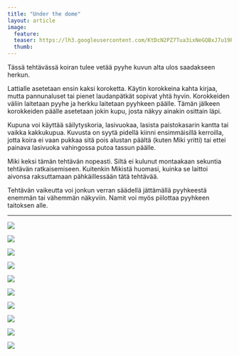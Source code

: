 ```yaml
---
title: "Under the dome"
layout: article
image:
  feature:
  teaser: https://lh3.googleusercontent.com/KtDcN2PZ7Tua3ixNeGQBxJ7u19PeGG7nzCBWk5sWGxl4dTHnUn9P4ufVDcil41_rQUBwy7vKDDfT4jaE5zlsHEceJHFittGLTE3nQ8k3pYqoirJk1Rj6p3pCePT1HbeQVoP76Ouzuq1Im2OHRXrGs7f554O4vkhVt70xO7rn-73M3512pOITY09AFqvP48mnn3LkccmEqYCZbwnEgLiCfjqwumGC3hGm-upzKgEq_wMXvkBiNFTGFBmO9HKGjBpedpniF9dpna1C6fbtop3tPB0A2DC1Rvd130uS5Tm1XO4R9EMN5vyuTNJIDtpUbgIVBT8dgbDWrCXTx-QvhL3Xf6TsgfNPPfCRQm60hkDIbvJTlOOP-1Q9ZqnGM9Ch8TD18E1-bUlcsRjezvZylP-ZXnB2ATRCboYTo1E8fyHdrLIQ4h7p3TU5tacR8ARIl1EQb0LE1ZuvyhxeBUR6GHXQkM86MaCcpIhZkAgq8QYyhS3_lBnSKCd1_0zwjo_f-ydNypmTEl_KUI7pVoYVKlakbypZiH0BBFPQNLdtixdZBTk=w245
  thumb:
---
```


Tässä tehtävässä koiran tulee vetää pyyhe kuvun alta ulos saadakseen herkun.

Lattialle asetetaan ensin kaksi koroketta. Käytin korokkeina kahta kirjaa, mutta pannunaluset tai pienet laudanpätkät sopivat yhtä hyvin. Korokkeiden väliin laitetaan pyyhe ja herkku laitetaan pyyhkeen päälle. Tämän jälkeen korokkeiden päälle asetetaan jokin kupu, josta näkyy ainakin osittain läpi. 

Kupuna voi käyttää säilytyskoria, lasivuokaa, lasista paistokasarin kantta tai vaikka kakkukupua. Kuvusta on syytä pidellä kiinni ensimmäisillä kerroilla, jotta koira ei vaan pukkaa sitä pois alustan päältä (kuten Miki yritti) tai ettei painava lasivuoka vahingossa putoa tassun päälle.

Miki keksi tämän tehtävän nopeasti. Siltä ei kulunut montaakaan sekuntia tehtävän ratkaisemiseen. Kuitenkin Mikistä huomasi, kuinka se laittoi aivonsa raksuttamaan pähkäillessään tätä tehtävää.

Tehtävän vaikeutta voi jonkun verran säädellä jättämällä pyyhkeestä enemmän tai vähemmän näkyviin. Namit voi myös piilottaa pyyhkeen taitoksen alle.

---

[![](https://lh3.googleusercontent.com/Jst8FL9IXjLSFCnaDVcphjF3KRCbRnrMlkfO4ujQ0CE5Yta7ykdTp4RLP6L5ASf3fP8fjHiFQVR3NiwPEl2zd8mDs633GGPdIew175Ihyf4fxP1ImzjRVlUJfcsNkYTvX67onbARODPGGI7pDZikJRLC1MpPFG3M6XUG7-lXabwVmd_uBEvdVDGk8NKoEQpLD0BErczFR7emHGdAspqd1mmCR79TstAZ61obvocNWps5jeeKFRFF8l3GzftVmcn2Xb8f22bihYXQ-WNFz0niDLI6xSukLZ7lmdy_tG0Y1_fK1H12cWbdzN4HU6dxwT7r6UzguzIMArkw9HvR4_0vB6G3hk4RBHhfqTZTHAN30Pn_hCCMZN38cTzsFiIpUUVCFHghBEOM6a2Hfw_EVDc6Bmi6AOVa2971pwU0D524wL4CtbOgJDRy3hjhtEJxJQjUvkArHQPYmsGwWD13Cuwrf8QaR15J0jhmkxcK5UURqVd0i-XFLr0och9hpkrm_DcUsSMVPXRjwyE_H0J3k7R8YCFGzGXxMIyl6AQNoAHeLU8=w800)](https://lh3.googleusercontent.com/Jst8FL9IXjLSFCnaDVcphjF3KRCbRnrMlkfO4ujQ0CE5Yta7ykdTp4RLP6L5ASf3fP8fjHiFQVR3NiwPEl2zd8mDs633GGPdIew175Ihyf4fxP1ImzjRVlUJfcsNkYTvX67onbARODPGGI7pDZikJRLC1MpPFG3M6XUG7-lXabwVmd_uBEvdVDGk8NKoEQpLD0BErczFR7emHGdAspqd1mmCR79TstAZ61obvocNWps5jeeKFRFF8l3GzftVmcn2Xb8f22bihYXQ-WNFz0niDLI6xSukLZ7lmdy_tG0Y1_fK1H12cWbdzN4HU6dxwT7r6UzguzIMArkw9HvR4_0vB6G3hk4RBHhfqTZTHAN30Pn_hCCMZN38cTzsFiIpUUVCFHghBEOM6a2Hfw_EVDc6Bmi6AOVa2971pwU0D524wL4CtbOgJDRy3hjhtEJxJQjUvkArHQPYmsGwWD13Cuwrf8QaR15J0jhmkxcK5UURqVd0i-XFLr0och9hpkrm_DcUsSMVPXRjwyE_H0J3k7R8YCFGzGXxMIyl6AQNoAHeLU8=s0)

[![](https://lh3.googleusercontent.com/h-roP9fbVF-eJ0XT9xiuvuUlTYC8bHVIo7RaMkrDUt-EbVSPBr2W127Id-n-HvgKLreR-tiRCLbr6b3isShJXFOf9KWM416bOTioPyksYgTtTJnCaDDSgyQyAzpuYB25FkAG1-pCp6M3gLhhCjcgRfdjDGPA3S8wJRQl7ge7goPXmny1sSugjUVim1dTHq4iZH_ej7ehsh8saKC4snstxq8l6cKk46reBaTXVyNPEjxeibQlMiXY73mYIjJ07uMUjkF_wTzSGuUoqqkMuxRBFxOeTbuD7GA5owXKgYCx4CiLSlv2IMqRfIiqGq7adzW-r6EftCUzPUWO-y_xJg0RSSZFi5QRKU65a9itXvFLzBx3DLwnWXcVA-ofP80sDwlO58wGdGxtrkAfyc10wm6uy2ekbmT3LXBrIbCg1TsDutVf4zr6yd_I94O521fhoZSmCfBER0PTTHP3AiLgFUGgjyBwJ85EqDaXB7qa4CVtVLy9pK7YZgAqaX-O9nSd4LNHr2LY7-6BwlzbMhe7EDb2hf87xS9yWn7yEs12SvMMno0=w800)](https://lh3.googleusercontent.com/h-roP9fbVF-eJ0XT9xiuvuUlTYC8bHVIo7RaMkrDUt-EbVSPBr2W127Id-n-HvgKLreR-tiRCLbr6b3isShJXFOf9KWM416bOTioPyksYgTtTJnCaDDSgyQyAzpuYB25FkAG1-pCp6M3gLhhCjcgRfdjDGPA3S8wJRQl7ge7goPXmny1sSugjUVim1dTHq4iZH_ej7ehsh8saKC4snstxq8l6cKk46reBaTXVyNPEjxeibQlMiXY73mYIjJ07uMUjkF_wTzSGuUoqqkMuxRBFxOeTbuD7GA5owXKgYCx4CiLSlv2IMqRfIiqGq7adzW-r6EftCUzPUWO-y_xJg0RSSZFi5QRKU65a9itXvFLzBx3DLwnWXcVA-ofP80sDwlO58wGdGxtrkAfyc10wm6uy2ekbmT3LXBrIbCg1TsDutVf4zr6yd_I94O521fhoZSmCfBER0PTTHP3AiLgFUGgjyBwJ85EqDaXB7qa4CVtVLy9pK7YZgAqaX-O9nSd4LNHr2LY7-6BwlzbMhe7EDb2hf87xS9yWn7yEs12SvMMno0=s0)

[![](https://lh3.googleusercontent.com/yYYn5eOWAhmz2jAng8OS4vSjbenyg0qDp2SfPX-PpxXxfAj2HF0Bei0eKnc58S_kCwrI5F8-K8OViHp7aVkXrdF6mzWIcZF0q-XXmgSg2FkQEn5pIBW2O7kE0VyGNebZgqyJWMxZFGAqIENLQeL3yjb_3tiKVnp3GeZY380UA5aieWXiZTbGNXNXCrZk--3C6FZ5H2Zy0Ds9iNRua_VYHB1ijGv93grX2bozkuZhST7P3iG_CQtAcrPbDelg5UFIth7dBPI0qIm54zTW1foMndg_VMt1yKyB9-rNGl11dWro65fqIRPBe1esmSq5aBLgcBQiZaWifrJzN-STlOhuM_Aju-KlXJHMI6mdSerHg90NJtuWgCfmCaGvGTvbYehhBXuUG0Js0zgXuvdtRhAiInRJw2XNkqbpHBzT8SG-sXx38e0Bg6lruwwPBkPT7Tq6IWwhQg9aYDIzkK-tAKNrtM0U5MYYbVe0JIFuZMSSyTmzDNAo7ftoMzpivE_K_SgWCaC2agmxBB7tAm7E4sAL9BFBAe9oZ3X4SIIxpClD70U=w800)](https://lh3.googleusercontent.com/yYYn5eOWAhmz2jAng8OS4vSjbenyg0qDp2SfPX-PpxXxfAj2HF0Bei0eKnc58S_kCwrI5F8-K8OViHp7aVkXrdF6mzWIcZF0q-XXmgSg2FkQEn5pIBW2O7kE0VyGNebZgqyJWMxZFGAqIENLQeL3yjb_3tiKVnp3GeZY380UA5aieWXiZTbGNXNXCrZk--3C6FZ5H2Zy0Ds9iNRua_VYHB1ijGv93grX2bozkuZhST7P3iG_CQtAcrPbDelg5UFIth7dBPI0qIm54zTW1foMndg_VMt1yKyB9-rNGl11dWro65fqIRPBe1esmSq5aBLgcBQiZaWifrJzN-STlOhuM_Aju-KlXJHMI6mdSerHg90NJtuWgCfmCaGvGTvbYehhBXuUG0Js0zgXuvdtRhAiInRJw2XNkqbpHBzT8SG-sXx38e0Bg6lruwwPBkPT7Tq6IWwhQg9aYDIzkK-tAKNrtM0U5MYYbVe0JIFuZMSSyTmzDNAo7ftoMzpivE_K_SgWCaC2agmxBB7tAm7E4sAL9BFBAe9oZ3X4SIIxpClD70U=s0)

[![](https://lh3.googleusercontent.com/36cbG2aRygN-qNAFcOLGf3vZZU-gAN3UkwIpz0o4J9NzLHiP4j0ClSzsvdz0EBlONxBSE0Zfk7-SgKkgi-bXFb1hSwvdlLtu66XVXrBvCeKzcx-Hu5i2yKI-Z5dba5qfMH-bwvgsxns0iCCN9F7ARbTK6JGjKB___h0nv8fDMf50IlFT7c1ru0VXsFwZ-0MlFJVuawtOJRSqdCaFiDLvwsHCyJEJEB8qfIqL7d5WS5zbQ09RFNrB2LB3RbA38kWOd7bQhOgd4aTRo91J_eRUHQHtzNioG1SOv0nNQ8pzV971wGz_YP_GAf0O8l3yZx2cwemqJAbt1vofqeBx9rYAMkphdAwQ5P3WHmJQGQYS_sVz-NYXjCknKl9NHuDOYlkPliu0SdR2JrN26AmTgytyzrBcc0gj1r43JmED8Bb8VI1uoTrLbKBDMOgd-sAnFU_RBgSRp7yF-h4_1zcM2QvWA0IQ0uA2GrbdRjSJZJVJTRe2cJ-Sa9BYapq-pvZp57iYLMgS1ZqY_AsAloK3wU1BCFB7OHgS8g4F1Lu8k3XraP0=w800)](https://lh3.googleusercontent.com/36cbG2aRygN-qNAFcOLGf3vZZU-gAN3UkwIpz0o4J9NzLHiP4j0ClSzsvdz0EBlONxBSE0Zfk7-SgKkgi-bXFb1hSwvdlLtu66XVXrBvCeKzcx-Hu5i2yKI-Z5dba5qfMH-bwvgsxns0iCCN9F7ARbTK6JGjKB___h0nv8fDMf50IlFT7c1ru0VXsFwZ-0MlFJVuawtOJRSqdCaFiDLvwsHCyJEJEB8qfIqL7d5WS5zbQ09RFNrB2LB3RbA38kWOd7bQhOgd4aTRo91J_eRUHQHtzNioG1SOv0nNQ8pzV971wGz_YP_GAf0O8l3yZx2cwemqJAbt1vofqeBx9rYAMkphdAwQ5P3WHmJQGQYS_sVz-NYXjCknKl9NHuDOYlkPliu0SdR2JrN26AmTgytyzrBcc0gj1r43JmED8Bb8VI1uoTrLbKBDMOgd-sAnFU_RBgSRp7yF-h4_1zcM2QvWA0IQ0uA2GrbdRjSJZJVJTRe2cJ-Sa9BYapq-pvZp57iYLMgS1ZqY_AsAloK3wU1BCFB7OHgS8g4F1Lu8k3XraP0=s0)

[![](https://lh3.googleusercontent.com/xwK4vfruxeS2mjBvlSa-O31fLmrheOJrOpImYKX8C2BGmE5TDfbIsZw2eSGb8dUUM-CSzU2044ICDsPeTJsCLbJBjPJaeHVR20OYvjXyRUuIgKVEAn5ljMJWldC9BB9fS4DLa7fxj-EFGPEw4ngVe2WdXRynJkky6F1RFC9ucA7AFHN-dF8e3wLoQJt51VLUqQQYRZ9aeyQBC4Y0TZk1Gjmjdqehc9pkXLMFgFtlYWZ1wuOHC-hxGYSI_q566OC1_jfFcL5ZyxK9UCN_Rmit9j0clo9HIELQm4Npf7JlF1LUJwrv9hlzw0rY5YxgqWTV6h0XYFLnZiaMpIqVvkHaOUa_r-GX5QAUBtySHoGSQg-lFHOSDruCNJEE8Xs-pXIjxKcJgRwNSCnoANeY-B-R5SlNXaR953pfrvgP-uuas4oQMfQwCMaglIzuYYMN7zzVX1okL3uO_RYp3EB65ISHxQv75U9Ygn60Hssr8s5rpkzzjUVJAT5lESfDKAgbbpghKVCs4dvOrWw08f7TXpOD9C0hxiX8eaHdTt0S-qvvu6U=w800)](https://lh3.googleusercontent.com/xwK4vfruxeS2mjBvlSa-O31fLmrheOJrOpImYKX8C2BGmE5TDfbIsZw2eSGb8dUUM-CSzU2044ICDsPeTJsCLbJBjPJaeHVR20OYvjXyRUuIgKVEAn5ljMJWldC9BB9fS4DLa7fxj-EFGPEw4ngVe2WdXRynJkky6F1RFC9ucA7AFHN-dF8e3wLoQJt51VLUqQQYRZ9aeyQBC4Y0TZk1Gjmjdqehc9pkXLMFgFtlYWZ1wuOHC-hxGYSI_q566OC1_jfFcL5ZyxK9UCN_Rmit9j0clo9HIELQm4Npf7JlF1LUJwrv9hlzw0rY5YxgqWTV6h0XYFLnZiaMpIqVvkHaOUa_r-GX5QAUBtySHoGSQg-lFHOSDruCNJEE8Xs-pXIjxKcJgRwNSCnoANeY-B-R5SlNXaR953pfrvgP-uuas4oQMfQwCMaglIzuYYMN7zzVX1okL3uO_RYp3EB65ISHxQv75U9Ygn60Hssr8s5rpkzzjUVJAT5lESfDKAgbbpghKVCs4dvOrWw08f7TXpOD9C0hxiX8eaHdTt0S-qvvu6U=s0)

[![](https://lh3.googleusercontent.com/NJ37y9RaofgW4Ev0zp5SMkRb6QXroO1XiEDyq_fU7fct3dYEDYrOlrZJEcjz7jpNZfDfjntXb1ZpALcT-4qUzY-XL173TJkhPnUMaZUoQL5dendpM1InXxCg-KBsILKqixPfByXRks2GYeXEaBIezRIMV9LH5asAzeeRGl8k63pcaVXf7wBmaegYVGkOnYNQOm_2TxqsVs88j4PZ1YgWr2W6uJzyWy0-3MgUxLzRs-N0g1ST376AsvQqtEUk-F5grQcXN1KevNZmiHe2YLSkfB9A-x59KaeQ0k7SYXJ0wLW5BF9jSNqui2r3f9PmDCF4n5IBpBA4QdJfAtlpqP-qUS0jJY6OLUqZhT5cy0IkOBqSHykwGG6yEF7qmpyOqVq3Hd8xj8QadEs_lmdnL8O8zqjlA67WC7LH3Sqziq971jVNjdhY8fYQYdUoys0G9Fyf56FSZAzeUBTVhXIHcxtsYX2L0oPGitMMHXi1re_nr02K0YboeQde-5Y0jmefMoF10oHnKTmyr1A35E-3c0IzomfRP9xoX2CpQ0CEx8ILFDo=w800)](https://lh3.googleusercontent.com/NJ37y9RaofgW4Ev0zp5SMkRb6QXroO1XiEDyq_fU7fct3dYEDYrOlrZJEcjz7jpNZfDfjntXb1ZpALcT-4qUzY-XL173TJkhPnUMaZUoQL5dendpM1InXxCg-KBsILKqixPfByXRks2GYeXEaBIezRIMV9LH5asAzeeRGl8k63pcaVXf7wBmaegYVGkOnYNQOm_2TxqsVs88j4PZ1YgWr2W6uJzyWy0-3MgUxLzRs-N0g1ST376AsvQqtEUk-F5grQcXN1KevNZmiHe2YLSkfB9A-x59KaeQ0k7SYXJ0wLW5BF9jSNqui2r3f9PmDCF4n5IBpBA4QdJfAtlpqP-qUS0jJY6OLUqZhT5cy0IkOBqSHykwGG6yEF7qmpyOqVq3Hd8xj8QadEs_lmdnL8O8zqjlA67WC7LH3Sqziq971jVNjdhY8fYQYdUoys0G9Fyf56FSZAzeUBTVhXIHcxtsYX2L0oPGitMMHXi1re_nr02K0YboeQde-5Y0jmefMoF10oHnKTmyr1A35E-3c0IzomfRP9xoX2CpQ0CEx8ILFDo=s0)

[![](https://lh3.googleusercontent.com/J_E9jdBaSSr31YapD_U2ZrnAs7QnHiQ0guQ-guCTooh-sBnIEjwU_tlojmf78SwFYbdkAVlnYbpl0KUp9hQkEKztV0Si6OA9nRT7ma1l2sT3gCHa2m7KC75x4rnmWYiHWifWu0LIrbhcqjImNYG4xxOtv7AZTFqNxUnyTP5wpT17H50gxI-vdNUaAkwwYxcKdSGvuNpV3Mm1WRP_zz943FuCS5yZbsH0Vo3XRVekgEVAGvfOPNFTodvoJ744aUOX1nwZwTEq4ICIHexSUmV5HAB0KYOrjNII1ampdbEXDQepV99n1zv3BcI9OpS-NCnpaEP-1iuEKITzCxGTr0dxTQcxTcVu8S_UlXhBsdpgyLC7kWwExwd8rKHg2nY7I8XTg2uXVWcJzZACGnUJfSYykCYFLGo-LYZlrs1Im23HdQgaRTGQ_tBlVMp7puT5GCN-Sb8HDLI1XsGTrXZwm6QCl2FHITi6yji7iRKDOpAPW_LBsUUdA1hxpOsO6I--B3O3NrQdpbSfruAPRt0x5RfNkHzg_kyxtazwdwFpeS3g9Rw=w800)](https://lh3.googleusercontent.com/J_E9jdBaSSr31YapD_U2ZrnAs7QnHiQ0guQ-guCTooh-sBnIEjwU_tlojmf78SwFYbdkAVlnYbpl0KUp9hQkEKztV0Si6OA9nRT7ma1l2sT3gCHa2m7KC75x4rnmWYiHWifWu0LIrbhcqjImNYG4xxOtv7AZTFqNxUnyTP5wpT17H50gxI-vdNUaAkwwYxcKdSGvuNpV3Mm1WRP_zz943FuCS5yZbsH0Vo3XRVekgEVAGvfOPNFTodvoJ744aUOX1nwZwTEq4ICIHexSUmV5HAB0KYOrjNII1ampdbEXDQepV99n1zv3BcI9OpS-NCnpaEP-1iuEKITzCxGTr0dxTQcxTcVu8S_UlXhBsdpgyLC7kWwExwd8rKHg2nY7I8XTg2uXVWcJzZACGnUJfSYykCYFLGo-LYZlrs1Im23HdQgaRTGQ_tBlVMp7puT5GCN-Sb8HDLI1XsGTrXZwm6QCl2FHITi6yji7iRKDOpAPW_LBsUUdA1hxpOsO6I--B3O3NrQdpbSfruAPRt0x5RfNkHzg_kyxtazwdwFpeS3g9Rw=s0)

[![](https://lh3.googleusercontent.com/tRG2czr4JsQno1qYiI_dEDfqQ3POgMY1iXTgnqOabCgzdf8Rv8ujLxcCEtEr9qKIPv_TanfvPDWFH7nP9cTEIn2MLoqhoh8n912QIi0MhmaDPJDcoKKZFfItvOEk7ECzdckhS7LnAFmxRQvm6xaYBZdXIrd33QhF_BmT4KqQyKnuTpe5Jwd9hdEvxkdOSYcu-NrrkIwPNTETqY1w6XK-3e2MSrmwHRlckWuktGh8gJDeafcjmosVgIuPRIOorafP4FM9Mic-JKArM1q8B9M7EfyPH4zU1iU8j7vnLNHEDwdBUs_96rzlXM0VRFc3SwNLSaaUbt95adEEM9bm3xePT_UbQOyZeMyvX_c82wm4yfeUt1bwMde8w6c-hI9ndmThc20ybUraaJhPVkWOOSD42IPEs-Fptbh9GDMLYjZ0XJC4X_tx4357YnAgoLoVw5JF2A6W2fQCAfW_9_aXVeuJiYA_T5212pe3ZHdKyOs3CjWGUgK7Uk-MMibQG7ySrE7VI4EiUKx5MszucvzdPuwo8Wy2Y1_vSSFuz8FoDS6bP6E=w800)](https://lh3.googleusercontent.com/tRG2czr4JsQno1qYiI_dEDfqQ3POgMY1iXTgnqOabCgzdf8Rv8ujLxcCEtEr9qKIPv_TanfvPDWFH7nP9cTEIn2MLoqhoh8n912QIi0MhmaDPJDcoKKZFfItvOEk7ECzdckhS7LnAFmxRQvm6xaYBZdXIrd33QhF_BmT4KqQyKnuTpe5Jwd9hdEvxkdOSYcu-NrrkIwPNTETqY1w6XK-3e2MSrmwHRlckWuktGh8gJDeafcjmosVgIuPRIOorafP4FM9Mic-JKArM1q8B9M7EfyPH4zU1iU8j7vnLNHEDwdBUs_96rzlXM0VRFc3SwNLSaaUbt95adEEM9bm3xePT_UbQOyZeMyvX_c82wm4yfeUt1bwMde8w6c-hI9ndmThc20ybUraaJhPVkWOOSD42IPEs-Fptbh9GDMLYjZ0XJC4X_tx4357YnAgoLoVw5JF2A6W2fQCAfW_9_aXVeuJiYA_T5212pe3ZHdKyOs3CjWGUgK7Uk-MMibQG7ySrE7VI4EiUKx5MszucvzdPuwo8Wy2Y1_vSSFuz8FoDS6bP6E=s0)

[![](https://lh3.googleusercontent.com/6okNlfw3ewVbAbFDq7XAI6oe6NYsplGGnc1bmOJ3RH-uffyAVIWY0K6sKpZO2M7_GN7Umk12C0nZmVgb_a_iH9ghVrRIg-o89ogo0jDqYGlV5d3PnQR8diGyBZQjUzxASXawbi8lvisFKBFHZhYL3H0j9x-EkvOjjGGJDUy9iAT6IQgIpSNsHq844vWklpG-GbC-xZor6L6m7yKXc5H3Q3ogvgiBr8Sssqah2BCG4__8RCKNcK9PLrrYDxubI3Z3klTZLFdeUaqydotfgZhFGDOAPWjCnS98J3vicP85KP97R3xRQQ94WNB349k8Gz1cb016qKtO98e0jTP-_tFDERxXVrQsEuBXO-YxxjE8YRlOwHE7j11PbTBOZ4Pe_OuFgVJUjbqQIN5TWMcDh-LdvXhZxlz-njSltmINPPCSb6xvKzHgkvBJ8dbesK4RBseyCXOtxP8FW9Y0x31huTT0nfOemX-GdtrmxDSDpwhBE8DOLcL3eWM9lKelaX6kb_9t7e4o3W28bvZmye2oZRc05rdDlyDQjDx0gZrQQU9uSG4=w800)](https://lh3.googleusercontent.com/6okNlfw3ewVbAbFDq7XAI6oe6NYsplGGnc1bmOJ3RH-uffyAVIWY0K6sKpZO2M7_GN7Umk12C0nZmVgb_a_iH9ghVrRIg-o89ogo0jDqYGlV5d3PnQR8diGyBZQjUzxASXawbi8lvisFKBFHZhYL3H0j9x-EkvOjjGGJDUy9iAT6IQgIpSNsHq844vWklpG-GbC-xZor6L6m7yKXc5H3Q3ogvgiBr8Sssqah2BCG4__8RCKNcK9PLrrYDxubI3Z3klTZLFdeUaqydotfgZhFGDOAPWjCnS98J3vicP85KP97R3xRQQ94WNB349k8Gz1cb016qKtO98e0jTP-_tFDERxXVrQsEuBXO-YxxjE8YRlOwHE7j11PbTBOZ4Pe_OuFgVJUjbqQIN5TWMcDh-LdvXhZxlz-njSltmINPPCSb6xvKzHgkvBJ8dbesK4RBseyCXOtxP8FW9Y0x31huTT0nfOemX-GdtrmxDSDpwhBE8DOLcL3eWM9lKelaX6kb_9t7e4o3W28bvZmye2oZRc05rdDlyDQjDx0gZrQQU9uSG4=s0)

[![](https://lh3.googleusercontent.com/2yrWs-McxiQd48jP3RvOQtTAJd7mW-oASRnywmua19rKuxrRvHZdW7rDSVDriFqDDi1wAZXMjktbNAe_53aaQK28gZxJeYK5tDekyFdA0F9pMDnYr1LwCaH4NN1WMDBJILsRf6O_jfkSbHm_6zpXyoD2GPWZAdAx30htc9pVBcDrafW-kf2V8D8sODTsKt7ZzKKhRP2Zd4_8QdFE_NJuzTwt0R3Wk0-idaYW9GPsSw0qCIjsuxlgJ6SDJIjrd3O9b79SXrcvfYxX6unkP594ltdM0kYbLvGP8Vq2jV7FP5y-kODU44QdlDBJG5SRGde1u8Dcv2MPnfomTZJL7ZIAuc_QFK0c7YtLSzZxgkIODukYKiNzVS_vosT_gvPqN43YbJjIhpWGygbykJCFe5omUoFId-HG0vWQDRc3cdFpCiqcyRijpoOoeb3irWTW6Bs9dDGVCp8T8SX73him8h8sfjlk2QMV2EmwF6toyZohixhv9AV7cKZb8YHqLl7ARHHGlFpCNC23ZhS2OKnpmTVaP5wgMNqB_e3zAul019DN47Y=w800)](https://lh3.googleusercontent.com/2yrWs-McxiQd48jP3RvOQtTAJd7mW-oASRnywmua19rKuxrRvHZdW7rDSVDriFqDDi1wAZXMjktbNAe_53aaQK28gZxJeYK5tDekyFdA0F9pMDnYr1LwCaH4NN1WMDBJILsRf6O_jfkSbHm_6zpXyoD2GPWZAdAx30htc9pVBcDrafW-kf2V8D8sODTsKt7ZzKKhRP2Zd4_8QdFE_NJuzTwt0R3Wk0-idaYW9GPsSw0qCIjsuxlgJ6SDJIjrd3O9b79SXrcvfYxX6unkP594ltdM0kYbLvGP8Vq2jV7FP5y-kODU44QdlDBJG5SRGde1u8Dcv2MPnfomTZJL7ZIAuc_QFK0c7YtLSzZxgkIODukYKiNzVS_vosT_gvPqN43YbJjIhpWGygbykJCFe5omUoFId-HG0vWQDRc3cdFpCiqcyRijpoOoeb3irWTW6Bs9dDGVCp8T8SX73him8h8sfjlk2QMV2EmwF6toyZohixhv9AV7cKZb8YHqLl7ARHHGlFpCNC23ZhS2OKnpmTVaP5wgMNqB_e3zAul019DN47Y=s0)
